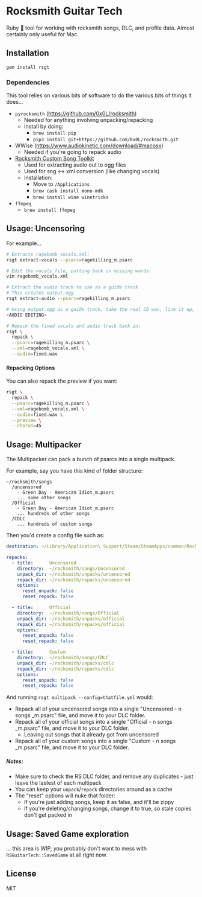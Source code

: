 # Rocksmith Guitar Tech

Ruby 💎 tool for working with rocksmith songs, DLC, and profile data.
Almost certainly only useful for Mac.

## Installation

`gem install rsgt`

### Dependencies

This tool relies on various bits of software to do the various bits of things it does...

- `pyrocksmith` (https://github.com/0x0L/rocksmith)
  - Needed for anything involving unpacking/repacking
  - Install by doing:
    - `brew install pip`
    - `pip3 install git+https://github.com/0x0L/rocksmith.git`
- WWise (https://www.audiokinetic.com/download/#macosx)
  - Needed if you're going to repack audio
- [Rocksmith Custom Song Toolkit](https://www.rscustom.net/)
  - Used for extracting audio out to ogg files
  - Used for sng <-> xml conversion (like changing vocals)
  - Installation:
    - Move to `/Applications`
    - `brew cask install mono-mdk`
    - `brew install wine winetricks`
- `ffmpeg`
  - `brew install ffmpeg`

## Usage: Uncensoring

For example...

```bash
# Extracts ragebomb_vocals.xml:
rsgt extract-vocals --psarc=ragekilling_m.psarc

# Edit the vocals file, putting back in missing words:
vim ragebomb_vocals.xml

# Extract the audio track to use as a guide track
# This creates output.ogg
rsgt extract-audio --psarc=ragekilling_m.psarc

# Using output.ogg as a guide track, take the real CD wav, line it up, save as fixed.wav
<AUDIO EDITING>

# Repack the fixed vocals and audio track back in:
rsgt \
  repack \
  --psarc=ragekilling_m.psarc \
  --xml=ragebomb_vocals.xml \
  --audio=fixed.wav
```

#### Repacking Options

You can also repack the preview if you want:

```bash
rsgt \
  repack \
  --psarc=ragekilling_m.psarc \
  --xml=ragebomb_vocals.xml \
  --audio=fixed.wav \
  --preview \
  --chorus=45
```

## Usage: Multipacker

The Multipacker can pack a bunch of psarcs into a single multipack.

For example, say you have this kind of folder structure:

```
~/rocksmith/songs
  /uncensored
    - Green Day - American Idiot_m.psarc
    ... some other songs
  /Official
    - Green Day - American Idiot_m.psarc
    ... hundreds of other songs
  /CDLC
    ... hundreds of custom songs
```

Then you'd create a config file such as:

```yaml
destination: ~/Library/Application\ Support/Steam/SteamApps/common/Rocksmith2014/dlc

repacks:
  - title:      Uncensored
    directory:  ~/rocksmith/songs/Uncensored
    unpack_dir: ~/rocksmith/unpacks/uncensored
    repack_dir: ~/rocksmith/repacks/uncensored
    options:
      reset_unpack: false
      reset_repack: false

  - title:      Official
    directory:  ~/rocksmith/songs/Official
    unpack_dir: ~/rocksmith/unpacks/official
    repack_dir: ~/rocksmith/repacks/official
    options:
      reset_unpack: false
      reset_repack: false

  - title:      Custom
    directory:  ~/rocksmith/songs/CDLC
    unpack_dir: ~/rocksmith/unpacks/cdlc
    repack_dir: ~/rocksmith/repacks/cdlc
    options:
      reset_unpack: false
      reset_repack: false
```

And running `rsgt multipack --config=thatfile.yml` would:
- Repack all of your uncensored songs into a single "Uncensored - n songs _m.psarc" file, and move it to your DLC folder.
- Repack all of your official songs into a single "Official - n songs _m.psarc" file, and move it to your DLC folder.
  - Leaving out songs that it already got from uncensored
- Repack all of your custom songs into a single "Custom - n songs _m.psarc" file, and move it to your DLC folder.

##### Notes:
- Make sure to check the RS DLC folder, and remove any duplicates - just leave the lastest of each multipack
- You can keep your `unpack`/`repack` directories around as a cache
- The "reset" options will nuke that folder:
  - If you're just adding songs, keep it as false, and it'll be zippy
  - If you're deleting/changing songs, change it to true, so stale copies don't get packed in

## Usage: Saved Game exploration

... this area is WIP, you probably don't want to mess with `RSGuitarTech::SavedGame` at all right now.

## License

MIT
